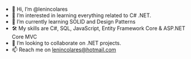 - 👋 Hi, I’m @lenincolares
- 👀 I’m interested in learning everything related to C# .NET.
- 🌱 I’m currently learning SOLID and Design Patterns
- 🛠️ My skills are C#, SQL, JavaScript, Entity Framework Core & ASP.NET Core MVC
- 💞️ I’m looking to collaborate on .NET projects.
- 📫 Reach me on lenincolares@hotmail.com

<!---
lenincolares/lenincolares is a ✨ special ✨ repository because its `README.md` (this file) appears on your GitHub profile.
You can click the Preview link to take a look at your changes.
--->
